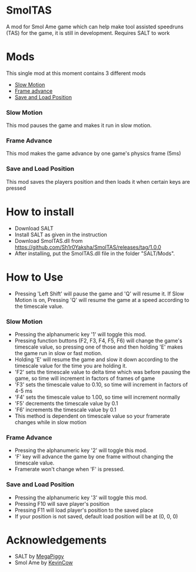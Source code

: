# SmolTAS
A mod for Smol Ame game which can help make tool assisted speedruns (TAS) for the game, it is still in development. Requires SALT to work

# Mods
This single mod at this moment contains 3 different mods
* [Slow Motion](https://github.com/Sh1r0Yaksha/SmolTAS/new/master?readme=1#slow-motion)
* [Frame advance](https://github.com/Sh1r0Yaksha/SmolTAS/new/master?readme=1#frame-advance)
* [Save and Load Position](https://github.com/Sh1r0Yaksha/SmolTAS/new/master?readme=1#save-and-load-position)

### Slow Motion
This mod pauses the game and makes it run in slow motion.

### Frame Advance
This mod makes the game advance by one game's physics frame (5ms)

### Save and Load Position
This mod saves the players position and then loads it when certain keys are pressed

# How to install

* Download SALT
* Install SALT as given in the instruction
* Download SmolTAS.dll from https://github.com/Sh1r0Yaksha/SmolTAS/releases/tag/1.0.0
* After installing, put the SmolTAS.dll file in the folder "SALT/Mods".

# How to Use

* Pressing 'Left Shift' will pause the game and 'Q' will resume it. If Slow Motion is on, Pressing 'Q' will resume the game at a speed according to the timescale value.

### Slow Motion

* Pressing the alphanumeric key '1' will toggle this mod.
* Pressing function buttons (F2, F3, F4, F5, F6) will change the game's timescale value, so pressing one of those and then holding 'E' makes the game run in slow or fast motion.
* Holding 'E' will resume the game and slow it down according to the timescale value for the time you are holding it.
* 'F2' sets the timescale value to delta time which was before pausing the game, so time will increment in factors of frames of game
* 'F3' sets the timescale value to 0.10, so time will increment in factors of 4-5 ms
* 'F4' sets the timescale value to 1.00, so time will increment normally
* 'F5' decrements the timescale value by 0.1
* 'F6' increments the timescale value by 0.1
* This method is dependent on timescale value so your framerate changes while in slow motion

### Frame Advance

* Pressing the alphanumeric key '2' will toggle this mod.
* 'F' key will advance the game by one frame without changing the timescale value.
* Framerate won't change when 'F' is pressed.

### Save and Load Position

* Pressing the alphanumeric key '3' will toggle this mod.
* Pressing F10 will save player's position
* Pressing F11 will load player's position to the saved place
* If your position is not saved, default load position will be at (0, 0, 0)

# Acknowledgements

* SALT by [MegaPiggy](https://github.com/MegaPiggy/SALT)
* Smol Ame by [KevinCow](https://kevincow.itch.io/smol-ame)
